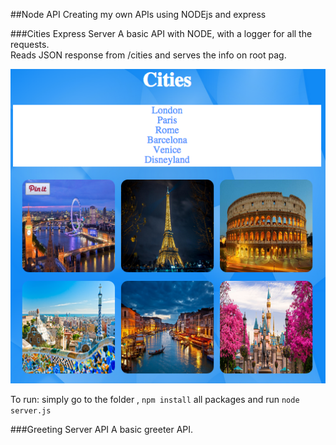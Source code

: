 ##Node API 
Creating my own APIs using NODEjs and express


###Cities Express Server
A basic API with NODE, with a logger for all the requests.  
Reads JSON response from /cities and serves the info on root pag.  

![Alt text](/cities.png?raw=true "Cities Express Server")

To run: simply go to the folder , `npm install` all packages and run `node server.js`

###Greeting Server API
A basic greeter API.
